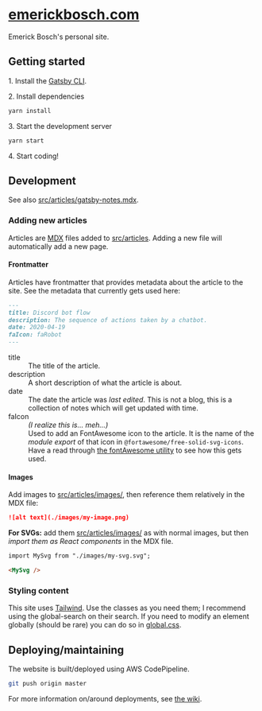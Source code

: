 # [emerickbosch.com](https://emerickbosch.com)

Emerick Bosch's personal site.

## Getting started

1\. Install the [Gatsby CLI](https://www.gatsbyjs.com/docs/tutorial/part-0/#gatsby-cli).

2\. Install dependencies

```bash
yarn install
```

3\. Start the development server

```bash
yarn start
```

4\. Start coding!

## Development

See also [src/articles/gatsby-notes.mdx](./src/articles/gatsby-notes.mdx).

### Adding new articles

Articles are [MDX](https://mdxjs.com/) files added to [src/articles](./src/articles). Adding a new file will automatically add a new page.

#### Frontmatter

Articles have frontmatter that provides metadata about the article to the site. See the metadata that currently gets used here:

```md
---
title: Discord bot flow
description: The sequence of actions taken by a chatbot.
date: 2020-04-19
faIcon: faRobot
---
```

<dl>
  <dt>title</dt>
  <dd>The title of the article.</dd>
  <dt>description</dt>
  <dd>A short description of what the article is about.</dd>
   <dt>date</dt>
  <dd>The date the article was <i>last edited</i>. This is not a blog, this is a collection of notes which will get updated with time.</dd>
  <dt>faIcon</dt>
  <dd><i>(I realize this is... meh...)</i></dd>
  <dd>Used to add an FontAwesome icon to the article. It is the name of the <i>module export</i> of that icon in <code>@fortawesome/free-solid-svg-icons</code>. Have a read through <a href="./src/utils/fontAwesome.tsx">the fontAwesome utility</a> to see how this gets used.</dd>
</dl>

#### Images

Add images to [src/articles/images/](./src/articles/images/), then reference them relatively in the MDX file:

```md
![alt text](./images/my-image.png)
```

**For SVGs:** add them [src/articles/images/](./src/articles/images/) as with normal images, but then _import them as React components_ in the MDX file.

```md
import MySvg from "./images/my-svg.svg";

<MySvg />
```

### Styling content

This site uses [Tailwind](https://tailwindcss.com/docs). Use the classes as you need them; I recommend using the global-search on their search. If you need to modify an element globally (should be rare) you can do so in [global.css](./src/styles/global.css).

## Deploying/maintaining

The website is built/deployed using AWS CodePipeline.

```bash
git push origin master
```

For more information on/around deployments, see [the wiki](https://github.com/xpcoffee/emerickbosch.com/wiki/Runbook).
